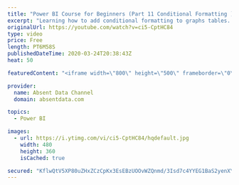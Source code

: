 ```yaml
---
title: "Power BI Course for Beginners (Part 11 Conditional Formatting )"
excerpt: "Learning how to add conditional formatting to graphs tables. Utilize colors and icons to deliver quick insights"
originalUrl: https://youtube.com/watch?v=ci5-CptHC84
type: video
price: Free
length: PT6M58S
publishedDateTime: 2020-03-24T20:38:43Z
heat: 50

featuredContent: "<iframe width=\"800\" height=\"500\" frameborder=\"0\" src=\"https://www.youtube.com/embed/ci5-CptHC84\" allow=\"accelerometer; autoplay; encrypted-media; gyroscope; picture-in-picture\" allowfullscreen></iframe>"

provider:
  name: Absent Data Channel
  domain: absentdata.com

topics:
  - Power BI

images:
  - url: https://i.ytimg.com/vi/ci5-CptHC84/hqdefault.jpg
    width: 480
    height: 360
    isCached: true

secured: "KflwQtV5XP80uZHxZCzCpKx3EsEBzUOOvWZQnmd/3Isd7c4YYEG1BaS2yenXY/2nf2cxxn54RBMBgSAaX8ctw8fThNlOiLlEFT1LBFVYB6q0PYhW63oUiTe6u633dGObe3vZbV3BNHd3mVSUjYMTVa2zAVo8F7LX7WeBSrlo5SFOfNcXIZqXK5UruTBMWzoRzJQuM70A84ok3HWI9yeKckMc+MmhoEjcH/AcoFVxtc8FVnjOdr6WJ1Hlj5iKv5VD7q5MeLIjEGPzRzmgQpiwRiY0sjkoMi60R/n/A2n1zz4x20GLzvWECLF1E/8dvxqs6VXjySVBVCqNYWvNOQoFKwz1Z7USUh5KMWVWMst2o72uxBJGq6Gf0S3w/I2xSg975AxSSwcW5oWR03B5qPlf6t4jOzbb9lDh+fPk+LAn8Q4=;Ic8B2trRaezDGSS8Ut6TSQ=="
---
```


